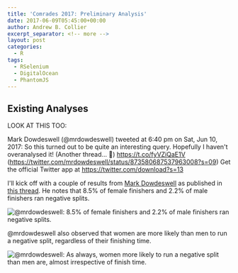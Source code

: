 ```yaml
---
title: 'Comrades 2017: Preliminary Analysis'
date: 2017-06-09T05:45:00+00:00
author: Andrew B. Collier
excerpt_separator: <!-- more -->
layout: post
categories:
  - R
tags:
  - RSelenium
  - DigitalOcean
  - PhantomJS
---
```


<!-- more -->

## Existing Analyses

LOOK AT THIS TOO:

Mark Dowdeswell (@mrdowdeswell) tweeted at 6:40 pm on Sat, Jun 10, 2017: So this turned out to be quite an interesting query. Hopefully I haven't overanalysed it! (Another thread... 🙈) https://t.co/fyVZiQaE1V (https://twitter.com/mrdowdeswell/status/873580687537963008?s=09) Get the official Twitter app at https://twitter.com/download?s=13

I'll kick off with a couple of results from [Mark Dowdeswell](https://twitter.com/mrdowdeswell) as published in [this thread](https://twitter.com/mrdowdeswell/status/872544989166931968/photo/1). He notes that 8.5% of female finishers and 2.2% of male finishers ran negative splits.

![@mrdowdeswell: 8.5% of female finishers and 2.2% of male finishers ran negative splits.](/img/2017/06/dowdeswell-splits-gender.jpg)

@mrdowdeswell also observed that women are more likely than men to run a negative split, regardless of their finishing time.

![@mrdowdeswell: As always, women more likely to run a negative split than men are, almost irrespective of finish time.](/img/2017/06/dowdeswell-proportion-negative-split.jpg)
